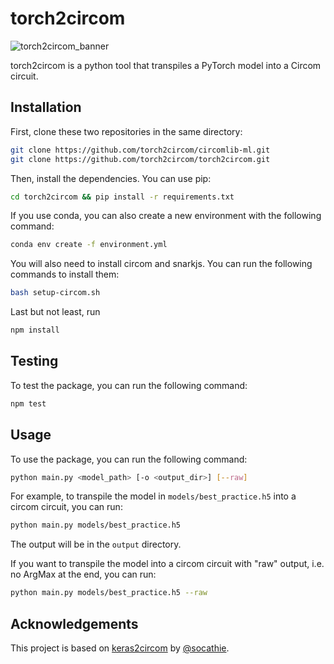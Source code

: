 # torch2circom

![torch2circom_banner](https://github.com/torch2circom/torch2circom/assets/87213416/bbd40141-7b85-4ca9-8a60-6b045644201f)

torch2circom is a python tool that transpiles a PyTorch model into a Circom circuit.

## Installation

First, clone these two repositories in the same directory:

```bash
git clone https://github.com/torch2circom/circomlib-ml.git
git clone https://github.com/torch2circom/torch2circom.git
```

Then, install the dependencies. You can use pip:

```bash
cd torch2circom && pip install -r requirements.txt
```

If you use conda, you can also create a new environment with the following command:

```bash
conda env create -f environment.yml
```

You will also need to install circom and snarkjs. You can run the following commands to install them:

```bash
bash setup-circom.sh
```

Last but not least, run

```bash
npm install
```

## Testing

To test the package, you can run the following command:


```bash
npm test
```

## Usage

To use the package, you can run the following command:

```bash
python main.py <model_path> [-o <output_dir>] [--raw]
```

For example, to transpile the model in `models/best_practice.h5` into a circom circuit, you can run:

```bash
python main.py models/best_practice.h5
```

The output will be in the `output` directory.

If you want to transpile the model into a circom circuit with "raw" output, i.e. no ArgMax at the end, you can run:

```bash
python main.py models/best_practice.h5 --raw
```

## Acknowledgements
This project is based on [keras2circom](https://github.com/socathie/keras2circom) by [@socathie](https://github.com/socathie).
